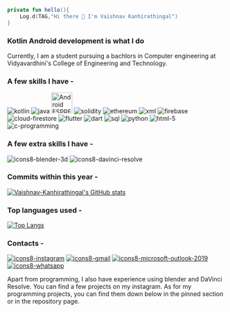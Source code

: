 ```kotlin
private fun hello(){
    Log.d(TAG,"Hi there 👋 I'm Vaishnav Kanhirathingal")
}
```

### Kotlin Android development is what I do

Currently, I am a student pursuing a bachlors in Computer engineering at Vidyavardhini's College of Engineering and Technology.

### A few skills I have -

![kotlin](https://user-images.githubusercontent.com/94210466/176880688-46732008-93f7-4fd6-8177-286f566d50df.svg "Kotlin")
![java](https://user-images.githubusercontent.com/94210466/176880691-4ab9e925-6394-436f-861e-5958410a6cc2.svg "JAVA")
<img src = "https://developer.android.com/static/images/training/testing/espresso.png" width = "48" height = "48" title = "Android ESPRESSO ui testing framework">
![solidity](https://user-images.githubusercontent.com/94210466/176880877-aa3b5d29-2bbb-4801-905c-cc8f981ba74f.svg "Solidity")
![ethereum](https://user-images.githubusercontent.com/94210466/176891264-73080865-8a23-474b-b4c5-0d65bcf12bba.svg "Ethereum")
![xml](https://user-images.githubusercontent.com/94210466/176882996-7df75494-3edd-483a-8800-5ef39ca4369b.png "XML")
![firebase](https://user-images.githubusercontent.com/94210466/176881692-82e3d732-64ae-4ffa-adfb-e3012433279f.svg "Firebase")
![cloud-firestore](https://user-images.githubusercontent.com/94210466/176891077-0c14f0da-93cb-4d77-a3d2-bb5290d887ee.svg "Cloud-Firestore")
![flutter](https://user-images.githubusercontent.com/94210466/176881833-c22ce8a5-b810-4bbe-9dd2-286ba83ac36e.svg "flutter")
![dart](https://user-images.githubusercontent.com/94210466/176890920-b20875fc-fc33-487c-becf-f389f8605a94.svg "dart")
![sql](https://user-images.githubusercontent.com/94210466/176883215-43740ce7-2846-4e81-b139-c2f20d3b4e19.png "SQL")
![python](https://user-images.githubusercontent.com/94210466/176882150-a2db58bd-4895-407d-bd0b-dcf5d1cd915b.svg "python")
![html-5](https://user-images.githubusercontent.com/94210466/176882240-678b5588-a0cb-474f-902d-072ecd037965.svg "HTML-5")
![c-programming](https://user-images.githubusercontent.com/94210466/176883523-e7b53dfd-c053-463b-8785-129a6c82a2fa.svg "C/C++ programming")



### A few extra skills I have -

![icons8-blender-3d](https://user-images.githubusercontent.com/94210466/177001999-52f6e94a-fae4-4060-b9fd-cf7987ec4580.svg "Blender (used for 3d modelling and animation)")
![icons8-davinci-resolve](https://user-images.githubusercontent.com/94210466/177002004-03712bfa-601f-40b1-81d5-73127a35387d.svg "DaVinci Resolve (used for video editing)")


### Commits within this year -

[![Vaishnav-Kanhirathingal's GitHub stats](https://github-readme-stats.vercel.app/api?username=Vaishnav-Kanhirathingal&hide=prs,stars,issues,contribs&show_icons=true)](https://github.com/anuraghazra/github-readme-stats "Github commit statistics")

### Top languages used -

[![Top Langs](https://github-readme-stats.vercel.app/api/top-langs/?username=Vaishnav-Kanhirathingal&hide=python)](https://github.com/anuraghazra/github-readme-stats "A ranking list of my most used languages")

### Contacts -

[![icons8-instagram](https://user-images.githubusercontent.com/94210466/176988556-79d612d7-6ed2-4b48-ac2e-71f1c14422b4.svg "Instagram")](https://www.instagram.com/vaishnav_k.p/)
[![icons8-gmail](https://user-images.githubusercontent.com/94210466/176989132-d3aea8a4-f425-4977-a3e2-e6daf569a140.svg "Gmail")](mailto:vaishnav.kanhira@gmail.com)
[![icons8-microsoft-outlook-2019](https://user-images.githubusercontent.com/94210466/176989190-9e24774d-fb09-412b-af19-2f594b53a5a3.svg "Outlook")](mailto:vaishnav.kanhira@outlook.com)
[![icons8-whatsapp](https://user-images.githubusercontent.com/94210466/176989471-2df5e9f0-0edd-4a1a-ba0a-a169b7ec612b.svg "Whatsapp")](https://wa.me/917219648837)

Apart from programming, I also have experience using blender and DaVinci Resolve. You can find a few projects on my instagram.
As for my programming projects, you can find them down below in the pinned section or in the repository page.
